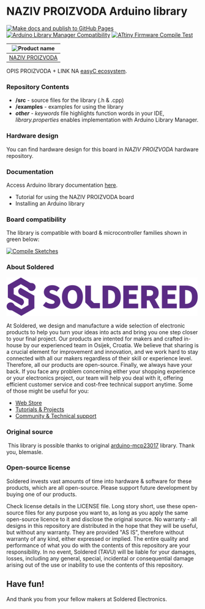 # NAZIV PROIZVODA Arduino library

[![Make docs and publish to GitHub Pages](https://github.com/SolderedElectronics/Soldered-Generic-Arduino-Library/actions/workflows/make_docs.yml/badge.svg?branch=dev)](https://github.com/SolderedElectronics/Soldered-Generic-Arduino-Library/actions/workflows/make_docs.yml)
[![Arduino Library Manager Compatibility](https://github.com/SolderedElectronics/Soldered-Generic-Arduino-Library/actions/workflows/arduino_lint.yml/badge.svg?branch=dev)](https://github.com/SolderedElectronics/Soldered-Generic-Arduino-Library/actions/workflows/arduino_lint.yml)
[![ATtiny Firmware Compile Test](https://github.com/SolderedElectronics/Soldered-Generic-Arduino-Library/actions/workflows/arduino_lint.yml/badge.svg?branch=dev)](https://github.com/SolderedElectronics/Soldered-Generic-Arduino-Library/actions/workflows/attiny_test.yml)

| ![Product name](https://upload.wikimedia.org/wikipedia/commons/8/8f/Example_image.svg) |
| :------------------------------------------------------------------------------------: |
|                      [NAZIV PROIZVODA](https://www.solde.red/SKU)                      |

OPIS PROIZVODA + LINK NA [easyC ecosystem](https://www.soldered.com/en/easyC).

### Repository Contents

- **/src** - source files for the library (.h & .cpp)
- **/examples** - examples for using the library
- **_other_** - _keywords_ file highlights function words in your IDE, _library.properties_ enables implementation with Arduino Library Manager.

### Hardware design

You can find hardware design for this board in _NAZIV PROIZVODA_ hardware repository.

### Documentation

Access Arduino library documentation [here](https://SolderedElectronics.github.io/Soldered-Generic-Arduino-Library/).

- Tutorial for using the NAZIV PROIZVODA board
- Installing an Arduino library

### Board compatibility

The library is compatible with board & microcontroller families shown in green below:

[![Compile Sketches](http://github-actions.40ants.com/SolderedElectronics/Soldered-Generic-Arduino-Library/matrix.svg?branch=dev&only=Compile%20Sketches)](https://github.com/SolderedElectronics/Soldered-Generic-Arduino-Library/actions/workflows/compile_test.yml)

### About Soldered

<img src="https://raw.githubusercontent.com/SolderedElectronics/Soldered-Generic-Arduino-Library/dev/extras/Soldered-logo-color.png" alt="soldered-logo" width="500"/>

At Soldered, we design and manufacture a wide selection of electronic products to help you turn your ideas into acts and bring you one step closer to your final project. Our products are intented for makers and crafted in-house by our experienced team in Osijek, Croatia. We believe that sharing is a crucial element for improvement and innovation, and we work hard to stay connected with all our makers regardless of their skill or experience level. Therefore, all our products are open-source. Finally, we always have your back. If you face any problem concerning either your shopping experience or your electronics project, our team will help you deal with it, offering efficient customer service and cost-free technical support anytime. Some of those might be useful for you:

- [Web Store](https://www.soldered.com/shop)
- [Tutorials & Projects](https://soldered.com/learn)
- [Community & Technical support](https://soldered.com/community)

### Original source

​
This library is possible thanks to original [arduino-mcp23017](https://github.com/blemasle/arduino-mcp23017) library. Thank you, blemasle.

### Open-source license

Soldered invests vast amounts of time into hardware & software for these products, which are all open-source. Please support future development by buying one of our products.

Check license details in the LICENSE file. Long story short, use these open-source files for any purpose you want to, as long as you apply the same open-source licence to it and disclose the original source. No warranty - all designs in this repository are distributed in the hope that they will be useful, but without any warranty. They are provided "AS IS", therefore without warranty of any kind, either expressed or implied. The entire quality and performance of what you do with the contents of this repository are your responsibility. In no event, Soldered (TAVU) will be liable for your damages, losses, including any general, special, incidental or consequential damage arising out of the use or inability to use the contents of this repository.

## Have fun!

And thank you from your fellow makers at Soldered Electronics.
